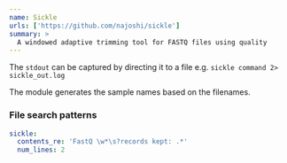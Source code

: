 ```yaml
---
name: Sickle
urls: ['https://github.com/najoshi/sickle']
summary: >
  A windowed adaptive trimming tool for FASTQ files using quality
---
```


The `stdout` can be captured by directing it to a file e.g. `sickle command 2> sickle_out.log`

The module generates the sample names based on the filenames.

### File search patterns

```yaml
sickle:
  contents_re: 'FastQ \w*\s?records kept: .*'
  num_lines: 2
```